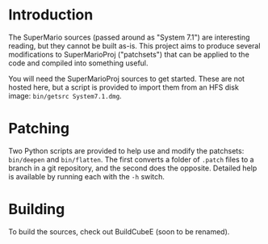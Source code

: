 # Introduction

The SuperMario sources (passed around as "System 7.1") are interesting
reading, but they cannot be built as-is. This project aims to produce
several modifications to SuperMarioProj ("patchsets") that can be
applied to the code and compiled into something useful.

You will need the SuperMarioProj sources to get started. These are not
hosted here, but a script is provided to import them from an HFS disk
image: `bin/getsrc System7.1.dmg`.

# Patching

Two Python scripts are provided to help use and modify the patchsets:
`bin/deepen` and `bin/flatten`. The first converts a folder of `.patch`
files to a branch in a git repository, and the second does the opposite.
Detailed help is available by running each with the `-h` switch.

# Building

To build the sources, check out BuildCubeE (soon to be renamed).
